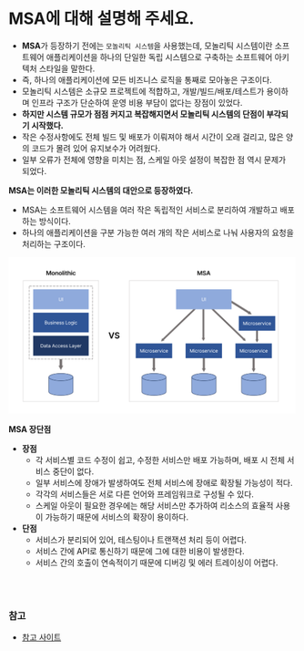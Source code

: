 # MSA에 대해 설명해 주세요.

- **MSA**가 등장하기 전에는 `모놀리틱 시스템`을 사용했는데, 모놀리틱 시스템이란 소프트웨어 애플리케이션을 하나의 단일한 독립 시스템으로 구축하는 소프트웨어 
    아키텍처 스타일을 말한다.
- 즉, 하나의 애플리케이션에 모든 비즈니스 로직을 통째로 모아놓은 구조이다.
- 모놀리틱 시스템은 소규모 프로젝트에 적합하고, 개발/빌드/배포/테스트가 용이하며 인프라 구조가 단순하여 운영 비용 부담이 없다는 장점이 있었다.
- **하지만 시스템 규모가 점점 커지고 복잡해지면서 모놀리틱 시스템의 단점이 부각되기 시작했다.**
- 작은 수정사항에도 전체 빌드 및 배포가 이뤄져야 해서 시간이 오래 걸리고, 많은 양의 코드가 몰려 있어 유지보수가 어려웠다.
- 일부 오류가 전체에 영향을 미치는 점, 스케일 아웃 설정이 복잡한 점 역시 문제가 되었다.

**MSA는 이러한 모놀리틱 시스템의 대안으로 등장하였다.**
- MSA는 소프트웨어 시스템을 여러 작은 독립적인 서비스로 분리하여 개발하고 배포하는 방식이다.
- 하나의 애플리케이션을 구분 가능한 여러 개의 작은 서비스로 나눠 사용자의 요청을 처리하는 구조이다.

![img_3.png](image/img_3.png)

**MSA 장단점**
- **장점**
  - 각 서비스별 코드 수정이 쉽고, 수정한 서비스만 배포 가능하며, 배포 시 전체 서비스 중단이 없다.
  - 일부 서비스에 장애가 발생하여도 전체 서비스에 장애로 확장될 가능성이 적다.
  - 각각의 서비스들은 서로 다른 언어와 프레임워크로 구성될 수 있다.
  - 스케일 아웃이 필요한 경우에는 해당 서비스만 추가하여 리소스의 효율적 사용이 가능하기 때문에 서비스의 확장이 용이하다.
- **단점**
  - 서비스가 분리되어 있어, 테스팅이나 트랜잭션 처리 등이 어렵다.
  - 서비스 간에 API로 통신하기 때문에 그에 대한 비용이 발생한다.
  - 서비스 간의 호출이 연속적이기 때문에 디버깅 및 에러 트레이싱이 어렵다.

<br>

<br>

### 참고
- [참고 사이트](https://metanetglobal.com/bbs/board.php?bo_table=tech&wr_id=38)